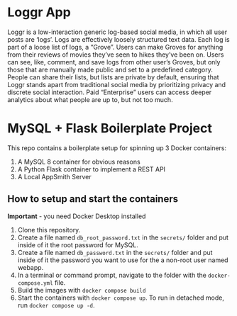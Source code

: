 # Loggr App

Loggr is a low-interaction generic log-based social media, in which all user posts are ‘logs’. Logs are effectively loosely structured text data. Each log is part of a loose list of logs, a “Grove”. Users can make Groves for anything from their reviews of movies they’ve seen to hikes they’ve been on. Users can see, like, comment, and save logs from other user’s Groves, but only those that are manually made public and set to a predefined category. People can share their lists, but lists are private by default, ensuring that Loggr stands apart from traditional social media by prioritizing privacy and discrete social interaction. Paid “Enterprise” users can access deeper analytics about what people are up to, but not too much.

# MySQL + Flask Boilerplate Project

This repo contains a boilerplate setup for spinning up 3 Docker containers: 
1. A MySQL 8 container for obvious reasons
1. A Python Flask container to implement a REST API
1. A Local AppSmith Server

## How to setup and start the containers
**Important** - you need Docker Desktop installed

1. Clone this repository.  
1. Create a file named `db_root_password.txt` in the `secrets/` folder and put inside of it the root password for MySQL. 
1. Create a file named `db_password.txt` in the `secrets/` folder and put inside of it the password you want to use for the a non-root user named webapp. 
1. In a terminal or command prompt, navigate to the folder with the `docker-compose.yml` file.  
1. Build the images with `docker compose build`
1. Start the containers with `docker compose up`.  To run in detached mode, run `docker compose up -d`. 




